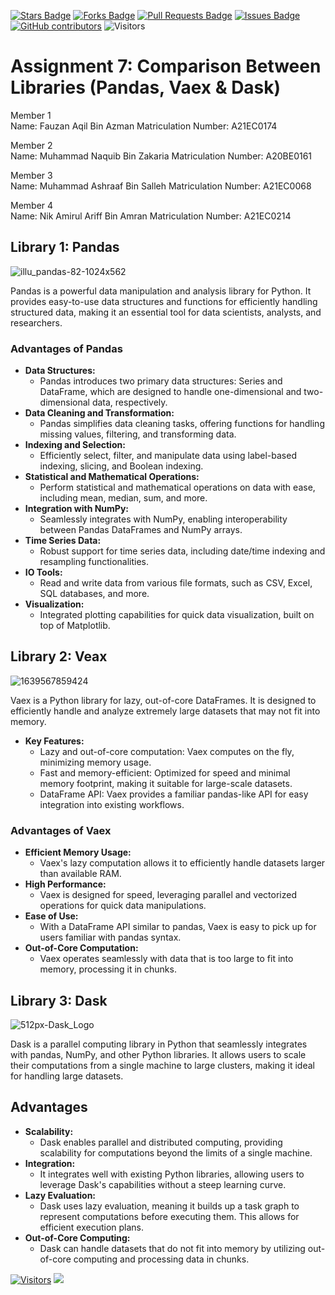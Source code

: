 <a href="https://github.com/drshahizan/Python-big-data/stargazers"><img src="https://img.shields.io/github/stars/drshahizan/Python-big-data" alt="Stars Badge"/></a>
<a href="https://github.com/drshahizan/Python-big-data/network/members"><img src="https://img.shields.io/github/forks/drshahizan/Python-big-data" alt="Forks Badge"/></a>
<a href="https://github.com/drshahizan/Python-big-data/pulls"><img src="https://img.shields.io/github/issues-pr/drshahizan/Python-big-data" alt="Pull Requests Badge"/></a>
<a href="https://github.com/drshahizan/Python-big-data/issues"><img src="https://img.shields.io/github/issues/drshahizan/Python-big-data" alt="Issues Badge"/></a>
<a href="https://github.com/drshahizan/Python-big-data/graphs/contributors"><img alt="GitHub contributors" src="https://img.shields.io/github/contributors/drshahizan/Python-big-data?color=2b9348"></a>
![Visitors](https://api.visitorbadge.io/api/visitors?path=https%3A%2F%2Fgithub.com%2Fdrshahizan%2FPython-big-data&labelColor=%23d9e3f0&countColor=%23697689&style=flat)

# **Assignment 7: Comparison Between Libraries (Pandas, Vaex & Dask)**

Member 1<br>
Name: Fauzan Aqil Bin Azman
Matriculation Number: A21EC0174

Member 2<br>
Name: Muhammad Naquib Bin Zakaria
Matriculation Number: A20BE0161

Member 3<br>
Name: Muhammad Ashraaf Bin Salleh
Matriculation Number: A21EC0068

Member 4<br>
Name: Nik Amirul Ariff Bin Amran
Matriculation Number: A21EC0214

## Library 1: **Pandas**
![illu_pandas-82-1024x562](https://github.com/drshahizan/Python-big-data/assets/146650043/e0835bec-1827-4984-ab3e-4abe216b34cc)

Pandas is a powerful data manipulation and analysis library for Python. It provides easy-to-use data structures and functions for efficiently handling structured data, making it an essential tool for data scientists, analysts, and researchers.

### Advantages of Pandas
- **Data Structures:**
  - Pandas introduces two primary data structures: Series and DataFrame, which are designed to handle one-dimensional and two-dimensional data, respectively.
- **Data Cleaning and Transformation:**
  - Pandas simplifies data cleaning tasks, offering functions for handling missing values, filtering, and transforming data.
- **Indexing and Selection:**
  - Efficiently select, filter, and manipulate data using label-based indexing, slicing, and Boolean indexing.
- **Statistical and Mathematical Operations:**
  - Perform statistical and mathematical operations on data with ease, including mean, median, sum, and more.
- **Integration with NumPy:**
  - Seamlessly integrates with NumPy, enabling interoperability between Pandas DataFrames and NumPy arrays.
- **Time Series Data:**
  - Robust support for time series data, including date/time indexing and resampling functionalities.
- **IO Tools:**
  - Read and write data from various file formats, such as CSV, Excel, SQL databases, and more.
- **Visualization:**
  - Integrated plotting capabilities for quick data visualization, built on top of Matplotlib.
<be>

## Library 2: **Veax**
![1639567859424](https://github.com/drshahizan/Python-big-data/assets/146650043/7d66bef8-fbc2-49ce-b89e-ee5a5cce278b)

Vaex is a Python library for lazy, out-of-core DataFrames. It is designed to efficiently handle and analyze extremely large datasets that may not fit into memory.

- **Key Features:**
  - Lazy and out-of-core computation: Vaex computes on the fly, minimizing memory usage.
  - Fast and memory-efficient: Optimized for speed and minimal memory footprint, making it suitable for large-scale datasets.
  - DataFrame API: Vaex provides a familiar pandas-like API for easy integration into existing workflows.

### Advantages of Vaex

- **Efficient Memory Usage:**
  - Vaex's lazy computation allows it to efficiently handle datasets larger than available RAM.
- **High Performance:**
  - Vaex is designed for speed, leveraging parallel and vectorized operations for quick data manipulations.
- **Ease of Use:**
  - With a DataFrame API similar to pandas, Vaex is easy to pick up for users familiar with pandas syntax.
- **Out-of-Core Computation:**
  - Vaex operates seamlessly with data that is too large to fit into memory, processing it in chunks.
<be>

## Library 3: **Dask**
![512px-Dask_Logo](https://github.com/drshahizan/Python-big-data/assets/146650043/93bcd891-4769-426b-959e-837cd7d78342)

Dask is a parallel computing library in Python that seamlessly integrates with pandas, NumPy, and other Python libraries. It allows users to scale their computations from a single machine to large clusters, making it ideal for handling large datasets.

## Advantages
- **Scalability:**
  - Dask enables parallel and distributed computing, providing scalability for computations beyond the limits of a single machine.
- **Integration:**
  - It integrates well with existing Python libraries, allowing users to leverage Dask's capabilities without a steep learning curve.
- **Lazy Evaluation:**
  - Dask uses lazy evaluation, meaning it builds up a task graph to represent computations before executing them. This allows for efficient execution plans.
- **Out-of-Core Computing:**
  - Dask can handle datasets that do not fit into memory by utilizing out-of-core computing and processing data in chunks.







[![Visitors](https://api.visitorbadge.io/api/visitors?path=https%3A%2F%2Fgithub.com%2Fdrshahizan&labelColor=%23697689&countColor=%23555555&style=plastic)](https://visitorbadge.io/status?path=https%3A%2F%2Fgithub.com%2Fdrshahizan)
![](https://hit.yhype.me/github/profile?user_id=81284918)
